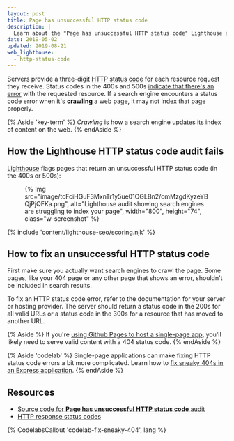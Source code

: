 ```yaml
---
layout: post
title: Page has unsuccessful HTTP status code
description: |
  Learn about the "Page has unsuccessful HTTP status code" Lighthouse audit.
date: 2019-05-02
updated: 2019-08-21
web_lighthouse:
  - http-status-code
---
```


Servers provide a three-digit [HTTP status code](https://developer.mozilla.org/en-US/docs/Web/HTTP/Status)
for each resource request they receive. Status codes in the 400s and 500s
[indicate that there's an error](https://developer.mozilla.org/en-US/docs/Web/HTTP/Status#Client_error_responses)
with the requested resource. If a search engine encounters a status code error
when it's **crawling** a web page, it may not index that page properly.

{% Aside 'key-term' %}
_Crawling_ is how a search engine updates its index of content on the web.
{% endAside %}

## How the Lighthouse HTTP status code audit fails

[Lighthouse](https://developers.google.com/web/tools/lighthouse/) flags pages
that return an unsuccessful HTTP status code (in the 400s or 500s):

<figure class="w-figure">
  {% Img src="image/tcFciHGuF3MxnTr1y5ue01OGLBn2/omMzgdKyzeYBQjPjQFKa.png", alt="Lighthouse audit showing search engines are struggling to index your page", width="800", height="74", class="w-screenshot" %}
</figure>

{% include 'content/lighthouse-seo/scoring.njk' %}

## How to fix an unsuccessful HTTP status code

First make sure you actually want search engines to crawl the page. Some pages,
like your 404 page or any other page that shows an error, shouldn't be included
in search results.

To fix an HTTP status code error, refer to the documentation for your server or
hosting provider. The server should return a status code in the 200s for all
valid URLs or a status code in the 300s for a resource that has moved to
another URL.

{% Aside %}
If you're
[using Github Pages to host a single-page app](https://www.smashingmagazine.com/2016/08/sghpa-single-page-app-hack-github-pages/),
you'll likely need to serve valid content with a 404 status code.
{% endAside %}

{% Aside 'codelab' %}
Single-page applications can make fixing HTTP status code errors a bit more
complicated. Learn how to [fix sneaky 404s in an Express application](/codelab-fix-sneaky-404).
{% endAside %}

## Resources

- [Source code for **Page has unsuccessful HTTP status code** audit](https://github.com/GoogleChrome/lighthouse/blob/master/lighthouse-core/audits/seo/http-status-code.js)
- [HTTP response status codes](https://developer.mozilla.org/en-US/docs/Web/HTTP/Status)

{% CodelabsCallout 'codelab-fix-sneaky-404', lang %}

